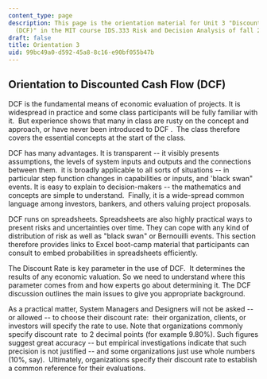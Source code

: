 ```yaml
---
content_type: page
description: This page is the orientation material for Unit 3 "Discounted Cash Flow
  (DCF)" in the MIT course IDS.333 Risk and Decision Analysis of fall 2021.
draft: false
title: Orientation 3
uid: 99bc49a0-d592-45a8-8c16-e90bf055b47b
---
```

## Orientation to Discounted Cash Flow (DCF)

DCF is the fundamental means of economic evaluation of projects. It is widespread in practice and some class participants will be fully familiar with it.  But experience shows that many in class are rusty on the concept and approach, or have never been introduced to DCF .  The class therefore covers the essential concepts at the start of the class.

DCF has many advantages. It is transparent -- it visibly presents assumptions, the levels of system inputs and outputs and the connections between them.  it is broadly applicable to all sorts of situations -- in particular step function changes in capabilities or inputs, and 'black swan" events. It is easy to explain to decision-makers -- the mathematics and concepts are simple to understand.  Finally, it is a wide-spread common language among investors, bankers, and others valuing project proposals.

DCF runs on spreadsheets. Spreadsheets are also highly practical ways to present risks and uncertainties over time. They can cope with any kind of distribution of risk as well as "black swan" or Bernouilli events. This section therefore provides links to Excel boot-camp material that participants can consult to embed probabilities in spreadsheets efficiently.

The Discount Rate is key parameter in the use of DCF.  It determines the results of any economic valuation. So we need to understand where this parameter comes from and how experts go about determining it. The DCF discussion outlines the main issues to give you appropriate background. 

As a practical matter, System Managers and Designers will not be asked -- or allowed -- to choose their discount rate:  their organization, clients, or investors will specify the rate to use. Note that organizations commonly specify discount rate  to 2 decimal points (for example 9.80%). Such figures suggest great accuracy -- but empirical investigations indicate that such precision is not justified -- and some organizations just use whole numbers (10%, say).  Ultimately, organizations specify their discount rate to establish a common reference for their evaluations.